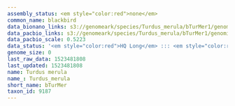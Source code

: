 ```yaml
---
assembly_status: <em style="color:red">none</em>
common_name: blackbird
data_bionano_links: s3://genomeark/species/Turdus_merula/bTurMer1/genomic_data/bionano/<br>
data_pacbio_links: s3://genomeark/species/Turdus_merula/bTurMer1/genomic_data/pacbio/<br>
data_pacbio_scale: 0.5223
data_status: '<em style="color:red">HQ Long</em> ::: <em style="color:red">Long</em> ::: <em style="color:red">Short</em> ::: <em style="color:red">Phasing</em> ::: <em style="color:red">Scaffolding</em>'
genome_size: 0
last_raw_data: 1523481808
last_updated: 1523481808
name: Turdus merula
name_: Turdus_merula
short_name: bTurMer
taxon_id: 9187
---
```

